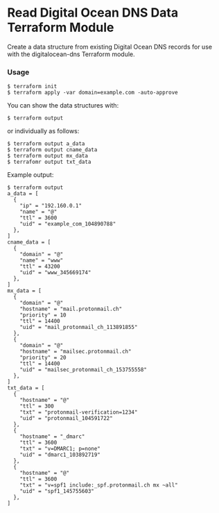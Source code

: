 # Read Digital Ocean DNS Data Terraform Module

Create a data structure from existing Digital Ocean DNS records for use with the digitalocean-dns Terraform module.

### Usage

```
$ terraform init
$ terraform apply -var domain=example.com -auto-approve
```

You can show the data structures with:

```
$ terraform output
```

or individually as follows:
```
$ terraform output a_data
$ terraform output cname_data
$ terraform output mx_data
$ terrafomr output txt_data 
```

Example output:
```
$ terraform output
a_data = [
  {
    "ip" = "192.160.0.1"
    "name" = "@"
    "ttl" = 3600
    "uid" = "example_com_104890788"
  },
]
cname_data = [
  {
    "domain" = "@"
    "name" = "www"
    "ttl" = 43200
    "uid" = "www_345669174"
  },
]
mx_data = [
  {
    "domain" = "@"
    "hostname" = "mail.protonmail.ch"
    "priority" = 10
    "ttl" = 14400
    "uid" = "mail_protonmail_ch_113891855"
  },
  {
    "domain" = "@"
    "hostname" = "mailsec.protonmail.ch"
    "priority" = 20
    "ttl" = 14400
    "uid" = "mailsec_protonmail_ch_153755558"
  },
]
txt_data = [
  {
    "hostname" = "@"
    "ttl" = 300
    "txt" = "protonmail-verification=1234"
    "uid" = "protonmail_104591722"
  },
  {
    "hostname" = "_dmarc"
    "ttl" = 3600
    "txt" = "v=DMARC1; p=none"
    "uid" = "dmarc1_103892719"
  },
  {
    "hostname" = "@"
    "ttl" = 3600
    "txt" = "v=spf1 include:_spf.protonmail.ch mx ~all"
    "uid" = "spf1_145755603"
  },
]
```